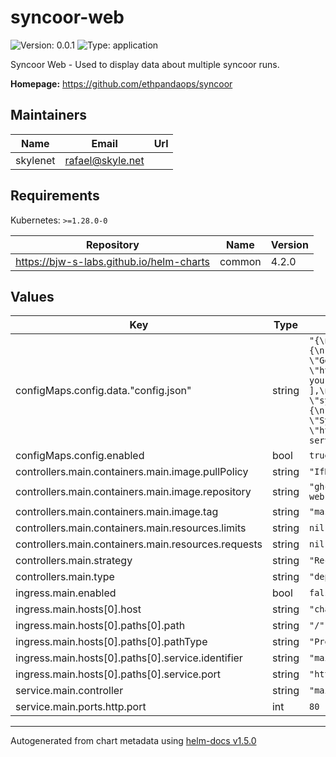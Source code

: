 # syncoor-web

![Version: 0.0.1](https://img.shields.io/badge/Version-0.0.1-informational?style=flat-square) ![Type: application](https://img.shields.io/badge/Type-application-informational?style=flat-square)

Syncoor Web - Used to display data about multiple syncoor runs.

**Homepage:** <https://github.com/ethpandaops/syncoor>

## Maintainers

| Name | Email | Url |
| ---- | ------ | --- |
| skylenet | rafael@skyle.net |  |

## Requirements

Kubernetes: `>=1.28.0-0`

| Repository | Name | Version |
|------------|------|---------|
| https://bjw-s-labs.github.io/helm-charts | common | 4.2.0 |

## Values

| Key | Type | Default | Description |
|-----|------|---------|-------------|
| configMaps.config.data."config.json" | string | `"{\n  \"directories\": [\n    {\n      \"name\": \"General\",\n      \"url\": \"http://url-to-your/reports/\"\n    }\n  ],\n  \"syncoorApiEndpoints\": [\n    {\n      \"name\": \"Syncoor\",\n      \"url\": \"http://url-to-your-syncoor-server\"\n    }\n  ]\n}\n"` |  |
| configMaps.config.enabled | bool | `true` |  |
| controllers.main.containers.main.image.pullPolicy | string | `"IfNotPresent"` |  |
| controllers.main.containers.main.image.repository | string | `"ghcr.io/ethpandaops/syncoor-web"` |  |
| controllers.main.containers.main.image.tag | string | `"master"` |  |
| controllers.main.containers.main.resources.limits | string | `nil` |  |
| controllers.main.containers.main.resources.requests | string | `nil` |  |
| controllers.main.strategy | string | `"Recreate"` |  |
| controllers.main.type | string | `"deployment"` |  |
| ingress.main.enabled | bool | `false` |  |
| ingress.main.hosts[0].host | string | `"chart-example.local"` |  |
| ingress.main.hosts[0].paths[0].path | string | `"/"` |  |
| ingress.main.hosts[0].paths[0].pathType | string | `"Prefix"` |  |
| ingress.main.hosts[0].paths[0].service.identifier | string | `"main"` |  |
| ingress.main.hosts[0].paths[0].service.port | string | `"http"` |  |
| service.main.controller | string | `"main"` |  |
| service.main.ports.http.port | int | `80` |  |

----------------------------------------------
Autogenerated from chart metadata using [helm-docs v1.5.0](https://github.com/norwoodj/helm-docs/releases/v1.5.0)
